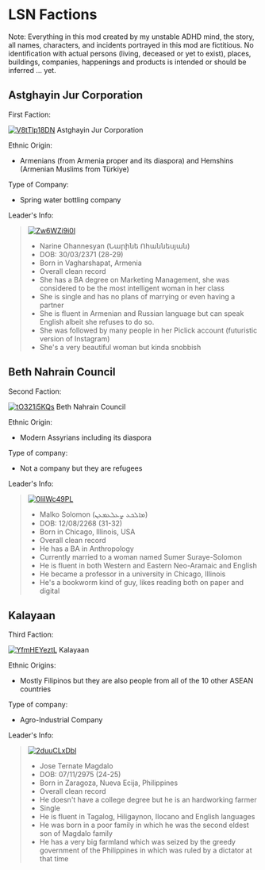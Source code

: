 # LSN Factions

Note: Everything in this mod created by my unstable ADHD mind, the story, all names, characters, and incidents portrayed in this mod are fictitious. No identification with actual persons (living, deceased or yet to exist), places, buildings, companies, happenings and products is intended or should be inferred ... yet.

## Astghayin Jur Corporation

 First Faction:

<a href="https://imgbox.io/ib/V8tTlp18DN"><img src="https://imgbox.io/ib/V8tTlp18DN.png" alt="V8tTlp18DN"/></a>
 Astghayin Jur Corporation

 Ethnic Origin: 
* Armenians (from Armenia proper and its diaspora) and Hemshins (Armenian Muslims from Türkiye)

 Type of Company: 
* Spring water bottling company

 Leader's Info:
> <a href="https://imgbox.io/ib/Zw6WZi9i0l"><img src="https://imgbox.io/ib/Zw6WZi9i0l.png" alt="Zw6WZi9i0l"/></a>
>* Narine Ohannesyan (Նարինե Ոհաննեսյան)
>* DOB: 30/03/2371 (28-29)
>* Born in Vagharshapat, Armenia
>* Overall clean record
>* She has a BA degree on Marketing Management, she was considered to be the most intelligent woman in her class
>* She is single and has no plans of marrying or even having a partner
>* She is fluent in Armenian and Russian language but can speak English albeit she refuses to do so.
>* She was followed by many people in her Piclick account (futuristic version of Instagram)
>* She's a very beautiful woman but kinda snobbish

## Beth Nahrain Council

 Second Faction:

<a href="https://imgbox.io/ib/tO321i5KQs"><img src="https://imgbox.io/ib/tO321i5KQs.png" alt="tO321i5KQs"/></a>
Beth Nahrain Council

 Ethnic Origin:
* Modern Assyrians including its diaspora

 Type of company:
* Not a company but they are refugees

 Leader's Info:
> <a href="https://imgbox.io/ib/0liIWc49PL"><img src="https://imgbox.io/ib/0liIWc49PL.png" alt="0liIWc49PL"/></a>
>* Malko Solomon (ܡܐܠܟܥ ܨܥܠܥܡܥܢ)
>* DOB: 12/08/2268 (31-32)
>* Born in Chicago, Illinois, USA
>* Overall clean record
>* He has a BA in Anthropology
>* Currently married to a woman named Sumer Suraye-Solomon
>* He is fluent in both Western and Eastern Neo-Aramaic and English
>* He became a professor in a university in Chicago, Illinois
>* He's a bookworm kind of guy, likes reading both on paper and digital

## Kalayaan

 Third Faction:

<a href="https://imgbox.io/ib/YfmHEYeztL"><img src="https://imgbox.io/ib/YfmHEYeztL.png" alt="YfmHEYeztL"/></a>
Kalayaan

 Ethnic Origins:
* Mostly Filipinos but they are also people from all of the 10 other ASEAN countries

 Type of company:
* Agro-Industrial Company

 Leader's Info:

> <a href="https://imgbox.io/ib/2duuCLxDbl"><img src="https://imgbox.io/ib/2duuCLxDbl.png" alt="2duuCLxDbl"/></a>
>* Jose Ternate Magdalo 
>* DOB: 07/11/2975 (24-25)
>* Born in Zaragoza, Nueva Ecija, Philippines
>* Overall clean record
>* He doesn't have a college degree but he is an hardworking farmer
>* Single
>* He is fluent in Tagalog, Hiligaynon, Ilocano and English languages
>* He was born in a poor family in which he was the second eldest son of Magdalo family
>* He has a very big farmland which was seized by the greedy government of the Philippines in which was ruled by a dictator at that time
